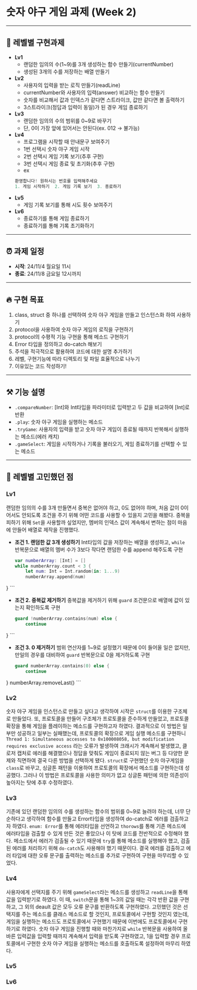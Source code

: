 # 숫자 야구 게임 과제 (Week 2)
***

## 🏃 레벨별 구현과제
- **Lv1**
    - 랜덤한 임의의 수(1~9)를 3개 생성하는 함수 만들기(currentNumber)
    - 생성된 3개의 수를 저장하는 배열 만들기
- **Lv2**
    - 사용자의 입력을 받는 로직 만들기(readLine)
    - currentNumber와 사용자의 입력(answer) 비교하는 함수 만들기
    - 숫자를 비교해서 값과 인덱스가 같다면 스트라이크, 값만 같다면 볼 출력하기
    - 3스트라이크(정답과 입력이 동일)가 된 경우 게임 종료하기
- **Lv3**
    - 랜덤한 임의의 수의 범위를 0~9로 바꾸기
    - 단, 0이 가장 앞에 있어서는 안된다(ex. 012 -> 불가능)
- **Lv4**
    - 프로그램을 시작할 때 안내문구 보여주기
    - 1번 선택시 숫자 야구 게임 시작
    - 2번 선택시 게임 기록 보기(추후 구현)
    - 3번 선택시 게임 종료 및 초기화(추후 구현)
    - ex
    ```swift
    환영합니다! 원하시는 번호를 입력해주세요
    1. 게임 시작하기  2. 게임 기록 보기  3. 종료하기
    ```
- **Lv5**
    - 게임 기록 보기를 통해 시도 횟수 보여주기
- **Lv6**
    - 종료하기를 통해 게임 종료하기
    - 종료하기를 통해 기록 초기화하기
***

## ⏰ 과제 일정
- **시작**: 24/11/4 월요일 11시
- **종료**: 24/11/8 금요일 12시까지

***

## 🔥 구현 목표
1. class, struct 중 하나를 선택하여 숫자 야구 게임을 만들고 인스턴스화 하여 사용하기
2. protocol을 사용하여 숫자 야구 게임의 로직을 구현하기
3. protocol의 수평적 기능 구현을 통해 메소드 구현하기
4. Error 타입을 정의하고 do-catch 해보기
5. 주석을 적극적으로 활용하여 코드에 대한 설명 추가하기
6. 레벨, 구현기능에 따라 디렉토리 및 파일 효율적으로 나누기
7. 이유있는 코드 작성하기!
***

## ⚒️ 기능 설명
- `.compareNumber`: [Int]와 Int타입을 파라미터로 입력받고 두 값을 비교하여 [Int]로 반환
- `.play`: 숫자 야구 게임을 실행하는 메소드
- `.tryGame`: 사용자의 입력을 받고 숫자 야구 게임이 종료될 때까지 반복해서 실행하는 메소드(에러 캐치)
- `.gameSelect`: 게임을 시작하거나 기록을 불러오기, 게임 종료하기를 선택할 수 있는 메소드

***

## 🤔 레벨별 고민했던 점
### Lv1
랜덤한 임의의 수를 3개 만들면서 중복은 없어야 하고, 0도 없어야 하며, 처음 값이 0이어서도 안되도록 조건을 주기 위해 어떤 코드를 사용할 수 있을지 고민을 해봤다. 중복을 피하기 위해 `Set`을 사용할까 싶었지만, 멤버의 인덱스 값이 계속해서 변하는 점이 마음에 안들어 배열로 제작을 진행했다.
- **조건 1. 랜덤한 값 3개 생성하기**
    Int타입의 값을 저장하는 배열을 생성하고, `while` 반복문으로 배열의 멤버 수가 3보다 작다면 랜덤한 수를 append 해주도록 구현
    ```swift
    var numberArray: [Int] = []
    while numberArray.count < 3 {
        let num: Int = Int.random(in: 1...9)
        numberArray.append(num)
}
    ```
- **조건 2. 중복값 제거하기**
    중복값을 제거하기 위해 `guard` 조건문으로 배열에 값이 있는지 확인하도록 구현
    ```swift
    guard !numberArray.contains(num) else {
        continue
}
    ```
- **조건 3. 0 제거하기**
    범위 연산자를 1~9로 설정했기 때문에 0이 들어올 일은 없지만, 만일의 경우를 대비하여 `guard` 반복문으로 0을 제거하도록 구현
    ```swift
    guard numberArray.contains(0) else {
        continue
}
numberArray.removeLast()
    ```

### Lv2
숫자 야구 게임을 인스턴스로 만들고 싶다고 생각하여 시작은 `struct`를 이용한 구조체로 만들었다. 또, 프로토콜을 만들어 구조체가 프로토콜을 준수하게 만들었고, 프로토콜 확장을 통해 게임을 플레이하는 메소드를 구현하고자 하였다.
결과적으로 이 방법은 일부만 성공하고 일부는 실패했는데, 프로토콜의 확장으로 게임 실행 메소드를 구현하니 
`Thread 1: Simultaneous accesses to 0x100008058, but modification requires exclusive access`
라는 오류가 발생하여 크래시가 계속해서 발생했고, 클로저 캡처로 에러를 해결했으나 정답을 맞춰도 게임이 종료되지 않는 버그 등 다양한 문제와 직면하여 결국 다른 방법을 선택하게 됐다.
`struct`로 구현했던 숫자 야구게임을 `class`로 바꾸고, 싱글톤 패턴을 이용하여 프로토콜의 확장에서 메소드를 구현하는데 성공했다. 그러나 이 방법은 프로토콜을 사용한 의미가 없고 싱글톤 패턴에 의한 의존성이 높아지는 탓에 추후 수정하였다.

### Lv3
기존에 있던 랜덤한 임의의 수를 생성하는 함수의 범위를 0~9로 늘려야 하는데, 너무 단순하다고 생각하여 함수를 만들고 Error타입을 생성하여 do-catch로 에러를 검출하고자 하였다.
`enum: Error`를 통해 에러타입을 선언하고 `thorows`를 통해 기존 메소드에 에러타입을 검출할 수 있게 만든 것은 좋았으나 이 탓에 코드를 전반적으로 수정해야 했다. 메소드에서 에러가 검출될 수 있기 때문에 `try`를 통해 메소드를 실행해야 했고, 검출된 에러를 처리하기 위해 `do-catch`도 사용해야 했기 때문이다.
결국 에러를 검출하고 에러 타입에 대한 오류 문구를 출력하는 메소드를 추가로 구현하여 구현을 마무리할 수 있었다.

### Lv4
사용자에게 선택지를 주기 위해 `gameSelect`라는 메소드를 생성하고 `readLine`을 통해 값을 입력받기로 하였다. 이 때, `switch`문을 통해 1~3의 값일 때는 각각 반환 값을 구현하고, 그 외의 deault 값은 모두 오류 문구를 반환하도록 구현하였다.
고민했던 것은 선택지를 주는 메소드를 클래스 메소드로 할 것인지, 프로토콜에서 구현할 것인지 였는데, 게임을 실행하는 메소드도 프로토콜에서 구현했기 때문에 이번에도 프로토콜에서 구현하기로 하였다. 숫자 야구 게임을 진행할 때와 마찬가지로 `while` 반복문을 사용하여 올바른 입력값을 입력할 때까지 계속해서 입력을 받도록 구현하였고, 1을 입력할 경우 프로토콜에서 구현한 숫자 야구 게임을 실행하는 메소드를 호출하도록 설정하여 마무리 하였다.

### Lv5

### Lv6
